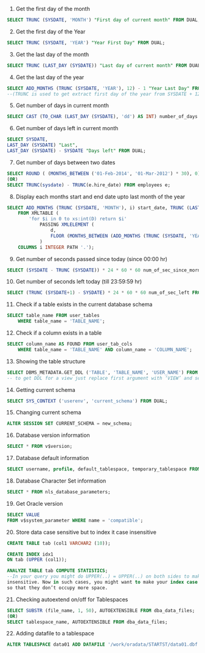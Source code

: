 1. Get the first day of the month

```sql
SELECT TRUNC (SYSDATE, 'MONTH') "First day of current month" FROM DUAL;
```

2. Get the first day of the Year

```sql
SELECT TRUNC (SYSDATE, 'YEAR') "Year First Day" FROM DUAL;
```

3. Get the last day of the month

```sql
SELECT TRUNC (LAST_DAY (SYSDATE)) "Last day of current month" FROM DUAL;
```

4. Get the last day of the year

```sql
SELECT ADD_MONTHS (TRUNC (SYSDATE, 'YEAR'), 12) - 1 "Year Last Day" FROM DUAL
--(TRUNC is used to get extract first day of the year from SYSDATE + 12 months = 1st Jan next year) - 1 day
```

5. Get number of days in current month

```sql
SELECT CAST (TO_CHAR (LAST_DAY (SYSDATE), 'dd') AS INT) number_of_days FROM DUAL;
```

6. Get number of days left in current month

```sql
SELECT SYSDATE,
LAST_DAY (SYSDATE) "Last",
LAST_DAY (SYSDATE) - SYSDATE "Days left" FROM DUAL;
```

7. Get number of days between two dates

```sql
SELECT ROUND ( (MONTHS_BETWEEN ('01-Feb-2014', '01-Mar-2012') * 30), 0) num_of_days FROM DUAL;
(OR)
SELECT TRUNC(sysdate) - TRUNC(e.hire_date) FROM employees e;
```

8. Display each months start and end date upto last month of the year

```sql
SELECT ADD_MONTHS (TRUNC (SYSDATE, 'MONTH'), i) start_date, TRUNC (LAST_DAY (ADD_MONTHS (SYSDATE, i))) end_date
    FROM XMLTABLE (
        'for $i in 0 to xs:int(D) return $i'
            PASSING XMLELEMENT (
                d,
                FLOOR (MONTHS_BETWEEN (ADD_MONTHS (TRUNC (SYSDATE, 'YEAR') - 1, 12), SYSDATE))
            )
    COLUMNS i INTEGER PATH '.');
```

9. Get number of seconds passed since today (since 00:00 hr)

```sql
SELECT (SYSDATE - TRUNC (SYSDATE)) * 24 * 60 * 60 num_of_sec_since_morning FROM DUAL;
```

10. Get number of seconds left today (till 23:59:59 hr)

```sql
SELECT (TRUNC (SYSDATE+1) - SYSDATE) * 24 * 60 * 60 num_of_sec_left FROM DUAL;
```

11. Check if a table exists in the current database schema

```sql
SELECT table_name FROM user_tables
    WHERE table_name = 'TABLE_NAME';
```

12. Check if a column exists in a table

```sql
SELECT column_name AS FOUND FROM user_tab_cols
    WHERE table_name = 'TABLE_NAME' AND column_name = 'COLUMN_NAME';
```

13. Showing the table structure

```sql
SELECT DBMS_METADATA.GET_DDL ('TABLE', 'TABLE_NAME', 'USER_NAME') FROM DUAL;
-- to get DDL for a view just replace first argument with ‘VIEW’ and second with your view name and so.
```

14. Getting current schema

```sql
SELECT SYS_CONTEXT ('userenv', 'current_schema') FROM DUAL;
```

15. Changing current schema

```sql
ALTER SESSION SET CURRENT_SCHEMA = new_schema;
```

16. Database version information

```sql
SELECT * FROM v$version;
```

17. Database default information

```sql
SELECT username, profile, default_tablespace, temporary_tablespace FROM dba_users;
```

18. Database Character Set information

```sql
SELECT * FROM nls_database_parameters;
```

19. Get Oracle version

```sql
SELECT VALUE
FROM v$system_parameter WHERE name = 'compatible';
```

20. Store data case sensitive but to index it case insensitive

```sql
CREATE TABLE tab (col1 VARCHAR2 (10));

CREATE INDEX idx1
ON tab (UPPER (col1));

ANALYZE TABLE tab COMPUTE STATISTICS;
--In your query you might do UPPER(..) = UPPER(..) on both sides to make it case
insensitive. Now in such cases, you might want to make your index case insensitive
so that they don’t occupy more space.
```

21. Checking autoextend on/off for Tablespaces

```sql
SELECT SUBSTR (file_name, 1, 50), AUTOEXTENSIBLE FROM dba_data_files;
(OR)
SELECT tablespace_name, AUTOEXTENSIBLE FROM dba_data_files;
```

22. Adding datafile to a tablespace

```sql
ALTER TABLESPACE data01 ADD DATAFILE '/work/oradata/STARTST/data01.dbf'SIZE 1000M AUTOEXTEND OFF;
```